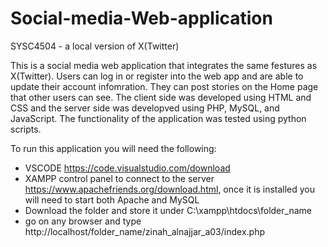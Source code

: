 # Social-media-Web-application
SYSC4504 - a local version of X(Twitter) 


This is a social media web application that integrates the same festures as X(Twitter). Users can log in or register into the web app and are able to update their account infomration. They can post stories on the Home page that other users can see. The client side was developed using HTML and CSS and the server side was developved using PHP, MySQL, and JavaScript. The functionality of the application was tested using python scripts. 

To run this application you will need the following:
- VSCODE https://code.visualstudio.com/download
- XAMPP control panel to connect to the server https://www.apachefriends.org/download.html, once it is installed you will need to start both Apache and MySQL
- Download the folder and store it under C:\xampp\htdocs\folder_name
- go on any browser and type http://localhost/folder_name/zinah_alnajjar_a03/index.php
